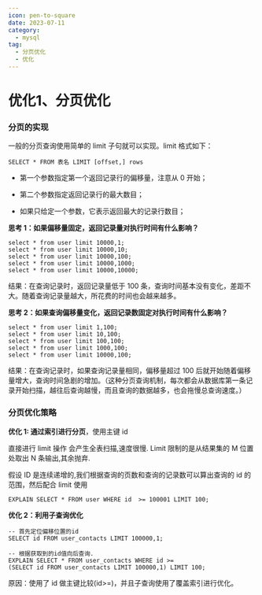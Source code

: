 ```yaml
---
icon: pen-to-square
date: 2023-07-11
category:
  - mysql
tag:
  - 分页优化
  - 优化
---
```


# 优化1、分页优化

### 分页的实现

一般的分页查询使用简单的 limit 子句就可以实现。limit 格式如下：

```
SELECT * FROM 表名 LIMIT [offset,] rows
```

- 第一个参数指定第一个返回记录行的偏移量，注意从 0 开始；

- 第二个参数指定返回记录行的最大数目；

- 如果只给定一个参数，它表示返回最大的记录行数目；

**思考 1：如果偏移量固定，返回记录量对执行时间有什么影响？**

```
select * from user limit 10000,1;
select * from user limit 10000,10;
select * from user limit 10000,100;
select * from user limit 10000,1000;
select * from user limit 10000,10000;
```

结果：在查询记录时，返回记录量低于 100 条，查询时间基本没有变化，差距不大。随着查询记录量越大，所花费的时间也会越来越多。

**思考 2：如果查询偏移量变化，返回记录数固定对执行时间有什么影响？**

```
select * from user limit 1,100;
select * from user limit 10,100;
select * from user limit 100,100;
select * from user limit 1000,100;
select * from user limit 10000,100;
```

结果：在查询记录时，如果查询记录量相同，偏移量超过 100 后就开始随着偏移量增大，查询时间急剧的增加。（这种分页查询机制，每次都会从数据库第一条记录开始扫描，越往后查询越慢，而且查询的数据越多，也会拖慢总查询速度。）

### 分页优化策略

**优化 1: 通过索引进行分页**，使用主键 id

直接进行 limit 操作 会产生全表扫描,速度很慢. Limit 限制的是从结果集的 M 位置处取出 N 条输出,其余抛弃.

假设 ID 是连续递增的,我们根据查询的页数和查询的记录数可以算出查询的 id 的范围，然后配合 limit 使用

```
EXPLAIN SELECT * FROM user WHERE id  >= 100001 LIMIT 100;
```

**优化 2：利用子查询优化**

```
-- 首先定位偏移位置的id
SELECT id FROM user_contacts LIMIT 100000,1;

-- 根据获取到的id值向后查询.
EXPLAIN SELECT * FROM user_contacts WHERE id >=
(SELECT id FROM user_contacts LIMIT 100000,1) LIMIT 100;
```

原因：使用了 id 做主键比较(id>=)，并且子查询使用了覆盖索引进行优化。
